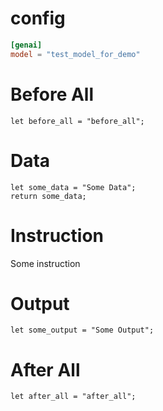 # config

```toml
[genai]
model = "test_model_for_demo"
```

# Before All 

```rhai
let before_all = "before_all";
```

# Data

```rhai
let some_data = "Some Data";
return some_data;
```

# Instruction

Some instruction

# Output

```rhai
let some_output = "Some Output";
```

# After All

```rhai
let after_all = "after_all";
```